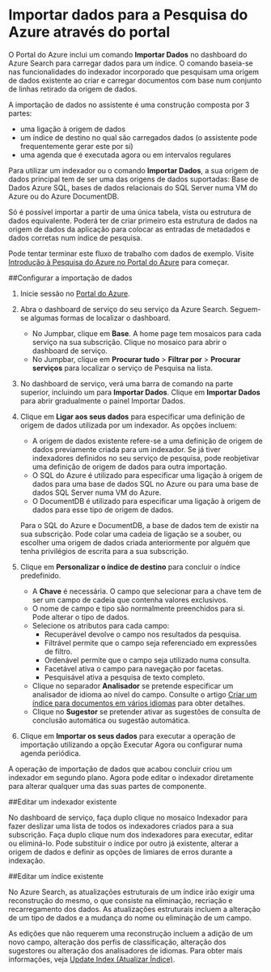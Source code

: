 <properties
    pageTitle="Importar dados para a Pesquisa do Azure Search utilizando indexadores no Portal do Azure | Microsoft Azure | Serviço de pesquisa em nuvem alojado"
    description="Como utilizar indexadores no Portal do Azure."
    services="search"
    documentationCenter=""
    authors="HeidiSteen"
    manager="mblythe"
    editor=""
    tags="Azure Portal"/>

<tags
    ms.service="search"
    ms.devlang="na"
    ms.workload="search"
    ms.topic="get-started-article"
    ms.tgt_pltfrm="na"
    ms.date="06/08/2016"
    ms.author="heidist"/>

# Importar dados para a Pesquisa do Azure através do portal

O Portal do Azure inclui um comando **Importar Dados** no dashboard do Azure Search para carregar dados para um índice. O comando baseia-se nas funcionalidades do indexador incorporado que pesquisam uma origem de dados existente ao criar e carregar documentos com base num conjunto de linhas retirado da origem de dados.

A importação de dados no assistente é uma construção composta por 3 partes:

- uma ligação à origem de dados
- um índice de destino no qual são carregados dados (o assistente pode frequentemente gerar este por si)
- uma agenda que é executada agora ou em intervalos regulares

Para utilizar um indexador ou o comando **Importar Dados**, a sua origem de dados principal tem de ser uma das origens de dados suportadas: Base de Dados Azure SQL, bases de dados relacionais do SQL Server numa VM do Azure ou do Azure DocumentDB.

Só é possível importar a partir de uma única tabela, vista ou estrutura de dados equivalente. Poderá ter de criar primeiro esta estrutura de dados na origem de dados da aplicação para colocar as entradas de metadados e dados corretas num índice de pesquisa.

Pode tentar terminar este fluxo de trabalho com dados de exemplo. Visite [Introdução à Pesquisa do Azure no Portal do Azure](search-get-started-portal.md) para começar.

##Configurar a importação de dados

1. Inicie sessão no [Portal do Azure](https://portal.azure.com).

2. Abra o dashboard de serviço do seu serviço da Azure Search. Seguem-se algumas formas de localizar o dashboard.
    - No Jumpbar, clique em **Base**. A home page tem mosaicos para cada serviço na sua subscrição. Clique no mosaico para abrir o dashboard de serviço.
    - No Jumpbar, clique em **Procurar tudo** > **Filtrar por** > **Procurar serviços** para localizar o serviço de Pesquisa na lista.

3. No dashboard de serviço, verá uma barra de comando na parte superior, incluindo um para **Importar Dados**. Clique em **Importar Dados** para abrir gradualmente o painel Importar Dados.

4. Clique em **Ligar aos seus dados** para especificar uma definição de origem de dados utilizada por um indexador. As opções incluem:
    -   A origem de dados existente refere-se a uma definição de origem de dados previamente criada para um indexador. Se já tiver indexadores definidos no seu serviço de pesquisa, pode reobjetivar uma definição de origem de dados para outra importação.
    -   O SQL do Azure é utilizado para especificar uma ligação à origem de dados para uma base de dados SQL no Azure ou para uma base de dados SQL Server numa VM do Azure.
    -   O DocumentDB é utilizado para especificar uma ligação à origem de dados para esse tipo de origem de dados.

   Para o SQL do Azure e DocumentDB, a base de dados tem de existir na sua subscrição. Pode colar uma cadeia de ligação se a souber, ou escolher uma origem de dados criada anteriormente por alguém que tenha privilégios de escrita para a sua subscrição.

5. Clique em **Personalizar o índice de destino** para concluir o índice predefinido.
    - A **Chave** é necessária. O campo que selecionar para a chave tem de ser um campo de cadeia que contenha valores exclusivos.
    - O nome de campo e tipo são normalmente preenchidos para si. Pode alterar o tipo de dados.
    - Selecione os atributos para cada campo:
        - Recuperável devolve o campo nos resultados da pesquisa.
        - Filtrável permite que o campo seja referenciado em expressões de filtro.
        - Ordenável permite que o campo seja utilizado numa consulta.
        - Facetável ativa o campo para navegação por facetas.
        - Pesquisável ativa a pesquisa de texto completo.
    - Clique no separador **Analisador** se pretende especificar um analisador de idioma ao nível do campo. Consulte o artigo [Criar um índice para documentos em vários idiomas](search-language-support.md) para obter detalhes.
    - Clique no **Sugestor** se pretender ativar as sugestões de consulta de conclusão automática ou sugestão automática.

6. Clique em **Importar os seus dados** para executar a operação de importação utilizando a opção Executar Agora ou configurar numa agenda periódica.

A operação de importação de dados que acabou concluir criou um indexador em segundo plano. Agora pode editar o indexador diretamente para alterar qualquer uma das suas partes de componente.

##Editar um indexador existente

No dashboard de serviço, faça duplo clique no mosaico Indexador para fazer deslizar uma lista de todos os indexadores criados para a sua subscrição. Faça duplo clique num dos indexadores para executar, editar ou eliminá-lo. Pode substituir o índice por outro já existente, alterar a origem de dados e definir as opções de limiares de erros durante a indexação.

##Editar um índice existente

No Azure Search, as atualizações estruturais de um índice irão exigir uma reconstrução do mesmo, o que consiste na eliminação, recriação e recarregamento dos dados. As atualizações estruturais incluem a alteração de um tipo de dados e a mudança do nome ou eliminação de um campo.

As edições que não requerem uma reconstrução incluem a adição de um novo campo, alteração dos perfis de classificação, alteração dos sugestores ou alteração dos analisadores de idiomas. Para obter mais informações, veja [Update Index (Atualizar Índice)](https://msdn.microsoft.com/library/azure/dn800964.aspx).



<!--HONumber=Aug16_HO1-->


